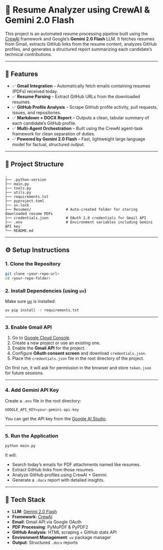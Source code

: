 # 📄 Resume Analyzer using CrewAI & Gemini 2.0 Flash

This project is an automated resume processing pipeline built using the [CrewAI](https://docs.crewai.com/) framework and Google’s **Gemini 2.0 Flash** LLM. It fetches resumes from Gmail, extracts GitHub links from the resume content, analyzes GitHub profiles, and generates a structured report summarizing each candidate’s technical contributions.

---

## 🚀 Features

* ✅ **Gmail Integration** – Automatically fetch emails containing resumes (PDFs) received today.
* ✅ **Resume Parsing** – Extract GitHub URLs from the downloaded resumes.
* ✅ **GitHub Profile Analysis** – Scrape GitHub profile activity, pull requests, issues, and repositories.
* ✅ **Markdown + DOCX Report** – Outputs a clean, tabular summary of each candidate’s GitHub profile.
* ✅ **Multi-Agent Orchestration** – Built using the CrewAI agent-task framework for clean separation of duties.
* ✅ **Powered by Gemini 2.0 Flash** – Fast, lightweight large language model for factual, structured output.

---

## 📁 Project Structure

```
.
├── .python-version
├── main.py
├── tools.py
├── utils.py
├── requirements.txt
├── pyproject.toml
├── uv.lock
├── Resumes/                # Auto-created folder for storing downloaded resume PDFs
├── credentials.json        # OAuth 2.0 credentials for Gmail API
├── .env                    # Environment variables including Gemini API key
└── README.md
```

---

## ⚙️ Setup Instructions

### 1. Clone the Repository

```bash
git clone <your-repo-url>
cd <your-repo-folder>
```

### 2. Install Dependencies (using `uv`)

Make sure [uv](https://github.com/astral-sh/uv) is installed:

```bash
uv pip install -r requirements.txt
```

---

### 3. Enable Gmail API

1. Go to [Google Cloud Console](https://console.cloud.google.com/).
2. Create a new project or use an existing one.
3. Enable the **Gmail API** for the project.
4. Configure **OAuth consent screen** and download `credentials.json`.
5. Place the `credentials.json` file in the root directory of the project.

On first run, it will ask for permission in the browser and store `token.json` for future sessions.

---

### 4. Add Gemini API Key

Create a `.env` file in the root directory:

```
GOOGLE_API_KEY=your-gemini-api-key
```

You can get the API key from the [Google AI Studio](https://aistudio.google.com/app/apikey).

---

### 5. Run the Application

```bash
python main.py
```

It will:

* Search today’s emails for PDF attachments named like resumes.
* Extract GitHub links from those resumes.
* Analyze GitHub profiles using CrewAI + Gemini.
* Generate a `.docx` report with detailed insights.

---

## 🧠 Tech Stack

* **LLM**: [Gemini 2.0 Flash](https://deepmind.google/technologies/gemini/)
* **Framework**: [CrewAI](https://docs.crewai.com/)
* **Email**: Gmail API via Google OAuth
* **PDF Processing**: PyMuPDF & PyPDF2
* **GitHub Analysis**: HTML scraping + GitHub stats API
* **Environment Management**: `uv` package manager
* **Output**: Structured `.docx` reports
